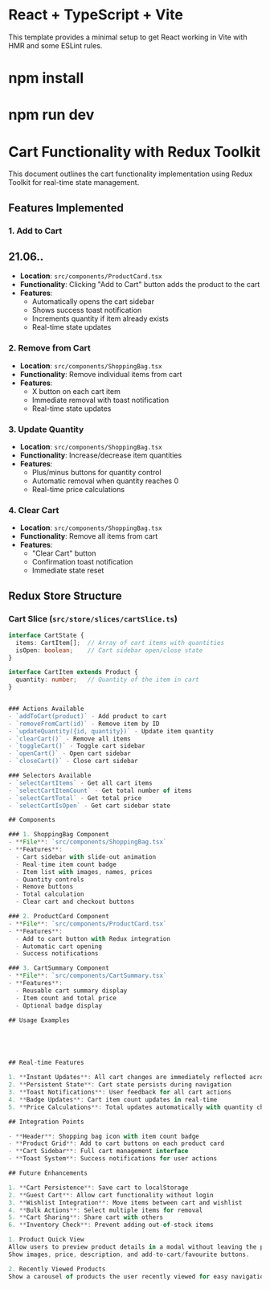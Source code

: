 # React + TypeScript + Vite

This template provides a minimal setup to get React working in Vite with HMR and some ESLint rules.




# npm install
# npm run dev



# Cart Functionality with Redux Toolkit

This document outlines the cart functionality implementation using Redux Toolkit for real-time state management.

## Features Implemented

### 1. Add to Cart
## 21.06..
- **Location**: `src/components/ProductCard.tsx`
- **Functionality**: Clicking "Add to Cart" button adds the product to the cart
- **Features**:
  - Automatically opens the cart sidebar
  - Shows success toast notification
  - Increments quantity if item already exists
  - Real-time state updates

### 2. Remove from Cart
- **Location**: `src/components/ShoppingBag.tsx`
- **Functionality**: Remove individual items from cart
- **Features**:
  - X button on each cart item
  - Immediate removal with toast notification
  - Real-time state updates

### 3. Update Quantity
- **Location**: `src/components/ShoppingBag.tsx`
- **Functionality**: Increase/decrease item quantities
- **Features**:
  - Plus/minus buttons for quantity control
  - Automatic removal when quantity reaches 0
  - Real-time price calculations

### 4. Clear Cart
- **Location**: `src/components/ShoppingBag.tsx`
- **Functionality**: Remove all items from cart
- **Features**:
  - "Clear Cart" button
  - Confirmation toast notification
  - Immediate state reset

## Redux Store Structure

### Cart Slice (`src/store/slices/cartSlice.ts`)
```typescript
interface CartState {
  items: CartItem[];  // Array of cart items with quantities
  isOpen: boolean;    // Cart sidebar open/close state
}

interface CartItem extends Product {
  quantity: number;   // Quantity of the item in cart
}


### Actions Available
- `addToCart(product)` - Add product to cart
- `removeFromCart(id)` - Remove item by ID
- `updateQuantity({id, quantity})` - Update item quantity
- `clearCart()` - Remove all items
- `toggleCart()` - Toggle cart sidebar
- `openCart()` - Open cart sidebar
- `closeCart()` - Close cart sidebar

### Selectors Available
- `selectCartItems` - Get all cart items
- `selectCartItemCount` - Get total number of items
- `selectCartTotal` - Get total price
- `selectCartIsOpen` - Get cart sidebar state

## Components

### 1. ShoppingBag Component
- **File**: `src/components/ShoppingBag.tsx`
- **Features**:
  - Cart sidebar with slide-out animation
  - Real-time item count badge
  - Item list with images, names, prices
  - Quantity controls
  - Remove buttons
  - Total calculation
  - Clear cart and checkout buttons

### 2. ProductCard Component
- **File**: `src/components/ProductCard.tsx`
- **Features**:
  - Add to cart button with Redux integration
  - Automatic cart opening
  - Success notifications

### 3. CartSummary Component
- **File**: `src/components/CartSummary.tsx`
- **Features**:
  - Reusable cart summary display
  - Item count and total price
  - Optional badge display

## Usage Examples





## Real-time Features

1. **Instant Updates**: All cart changes are immediately reflected across the app
2. **Persistent State**: Cart state persists during navigation
3. **Toast Notifications**: User feedback for all cart actions
4. **Badge Updates**: Cart item count updates in real-time
5. **Price Calculations**: Total updates automatically with quantity changes

## Integration Points

- **Header**: Shopping bag icon with item count badge
- **Product Grid**: Add to cart buttons on each product card
- **Cart Sidebar**: Full cart management interface
- **Toast System**: Success notifications for user actions

## Future Enhancements

1. **Cart Persistence**: Save cart to localStorage
2. **Guest Cart**: Allow cart functionality without login
3. **Wishlist Integration**: Move items between cart and wishlist
4. **Bulk Actions**: Select multiple items for removal
5. **Cart Sharing**: Share cart with others
6. **Inventory Check**: Prevent adding out-of-stock items 

1. Product Quick View
Allow users to preview product details in a modal without leaving the product grid.
Show images, price, description, and add-to-cart/favourite buttons.

2. Recently Viewed Products
Show a carousel of products the user recently viewed for easy navigation back.

